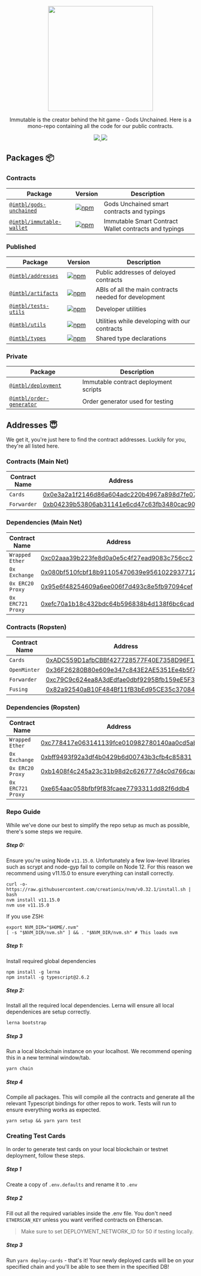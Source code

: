 <p align="center"><img src="https://cdn.dribbble.com/users/1299339/screenshots/7133657/media/837237d447d36581ebd59ec36d30daea.gif" width="280"/></p>

<p align="center">Immutable is the creator behind the hit game - Gods Unchained. Here is a mono-repo containing all the code for our public contracts.</p>

<p align="center">
  <a href="https://solidity.readthedocs.io/en/develop/index.html">
    <img src="https://img.shields.io/badge/SOLIDITY-0.5.11-orange.svg" />
  </a>
  <a href="https://opensource.org/licenses/Apache-2.0">
    <img src="https://img.shields.io/badge/LICENSE-APACHE2.0-3DA639.svg" />
  </a>
</p>

## Packages :package:

### Contracts

|                            Package                             |                                                                Version                                                                |                           Description                           |
| -------------------------------------------------------------- | ------------------------------------------------------------------------------------------------------------------------------------- | --------------------------------------------------------------- |
| [`@imtbl/gods-unchained`](/contracts/gods-unchained)                                     | [![npm](https://img.shields.io/npm/v/@imtbl/gods-unchained.svg)](https://www.npmjs.com/package/@imtbl/gods-unchained)                                                 | Gods Unchained smart contracts and typings       |
| [`@imtbl/immutable-wallet`](/contracts/immutable-wallet)                                   | [![npm](https://img.shields.io/npm/v/@imtbl/immutable-wallet.svg)](https://www.npmjs.com/package/@imtbl/immutable-wallet)                                               | Immutable Smart Contract Wallet contracts and typings                    |

### Published

|                            Package                             |                                                                Version                                                                |                           Description                           |
| -------------------------------------------------------------- | ------------------------------------------------------------------------------------------------------------------------------------- | --------------------------------------------------------------- |
| [`@imtbl/addresses`](/packages/addresses)                                     | [![npm](https://img.shields.io/npm/v/@imtbl/addresses.svg)](https://www.npmjs.com/package/@imtbl/addresses)                                                 | Public addresses of deloyed contracts       |
| [`@imtbl/artifacts`](/packages/artifacts)                                   | [![npm](https://img.shields.io/npm/v/@imtbl/artifacts.svg)](https://www.npmjs.com/package/@imtbl/artifacts)                                               | ABIs of all the main contracts needed for development                    |
| [`@imtbl/tests-utils`](/packages/test-utils)                 | [![npm](https://img.shields.io/npm/v/@imtbl/test-utils.svg)](https://www.npmjs.com/package/@imtbl/test-utils)                 | Developer utilities                                             |
| [`@imtbl/utils`](/packages/utils)                 | [![npm](https://img.shields.io/npm/v/@imtbl/utils.svg)](https://www.npmjs.com/package/@imtbl/test-utils)                 | Utilities while developing with our contracts                                             |
| [`@imtbl/types`](/packages/types)                         | [![npm](https://img.shields.io/npm/v/@imtbl/types.svg)](https://www.npmjs.com/package/@imtbl/types)                         | Shared type declarations                                        |

### Private

|                       Package                        |              Description              |
| ---------------------------------------------------- | ------------------------------------- |
| [`@imtbl/deployment`](/packages/deployment)       | Immutable contract deployment scripts   |
| [`@imtbl/order-generator`](/packages/order-generator)                 | Order generator used for testing |


## Addresses :innocent:

We get it, you're just here to find the contract addresses. Luckily for you, they're all listed here.

### Contracts (Main Net)

| Contract Name | Address |
| ------------- | ------- |
| `Cards` | [0x0e3a2a1f2146d86a604adc220b4967a898d7fe07](https://etherscan.io/address/0x0e3a2a1f2146d86a604adc220b4967a898d7fe07) |
| `Forwarder` | [0xb04239b53806ab31141e6cd47c63fb3480cac908](https://etherscan.io/address/0xb04239b53806ab31141e6cd47c63fb3480cac908) |

### Dependencies  (Main Net)

| Contract Name | Address |
| ------------- | ------- |
| `Wrapped Ether` | [0xc02aaa39b223fe8d0a0e5c4f27ead9083c756cc2](https://etherscan.io/address/0xc02aaa39b223fe8d0a0e5c4f27ead9083c756cc2) |
| `0x Exchange` | [0x080bf510fcbf18b91105470639e9561022937712](https://etherscan.io/address/0x080bf510fcbf18b91105470639e9561022937712) |
| `0x ERC20 Proxy` | [0x95e6f48254609a6ee006f7d493c8e5fb97094cef](https://etherscan.io/address/0x95e6f48254609a6ee006f7d493c8e5fb97094cef) |
| `0x ERC721 Proxy` | [0xefc70a1b18c432bdc64b596838b4d138f6bc6cad](https://etherscan.io/address/0xefc70a1b18c432bdc64b596838b4d138f6bc6cad) |

### Contracts (Ropsten)

| Contract Name | Address |
| ------------- | ------- |
| `Cards` | [0xADC559D1afbCBBf427728577F40E7358D96F1209](https://ropsten.etherscan.io/address/0xADC559D1afbCBBf427728577F40E7358D96F1209) |
| `OpenMinter` | [0x36F26280B80e609e347c843E2AE5351Ee4b5f7eD](https://ropsten.etherscan.io/address/0x36F26280B80e609e347c843E2AE5351Ee4b5f7eD) |
| `Forwarder` | [0xc79C9c624ea8A3dEdfae0dbf9295Bfb159eE5F3b](https://ropsten.etherscan.io/address/0xc79C9c624ea8A3dEdfae0dbf9295Bfb159eE5F3b) |
| `Fusing` | [0x82a92540aB10F484Bf11fB3bEd95CE35c370846E](https://ropsten.etherscan.io/address/0x82a92540aB10F484Bf11fB3bEd95CE35c370846E) |

### Dependencies (Ropsten)

| Contract Name | Address |
| ------------- | ------- |
| `Wrapped Ether` | [0xc778417e063141139fce010982780140aa0cd5ab](https://ropsten.etherscan.io/address/0xc778417e063141139fce010982780140aa0cd5ab) |
| `0x Exchange` | [0xbff9493f92a3df4b0429b6d00743b3cfb4c85831](https://ropsten.etherscan.io/address/0xbff9493f92a3df4b0429b6d00743b3cfb4c85831) |
| `0x ERC20 Proxy`| [0xb1408f4c245a23c31b98d2c626777d4c0d766caa](https://ropsten.etherscan.io/address/0xb1408f4c245a23c31b98d2c626777d4c0d766caa) |
| `0x ERC721 Proxy` | [0xe654aac058bfbf9f83fcaee7793311dd82f6ddb4](https://ropsten.etherscan.io/address/0xe654aac058bfbf9f83fcaee7793311dd82f6ddb4) |


### Repo Guide

While we've done our best to simplify the repo setup as much as possible, there's some steps we require.

##### Step 0:

Ensure you're using Node `v11.15.0`. Unfortunately a few low-level libraries such as scrypt and node-gyp fail to compile on Node 12.
For this reason we recommend using v11.15.0 to ensure everything can install correctly.

```
curl -o- https://raw.githubusercontent.com/creationix/nvm/v0.32.1/install.sh | bash
nvm install v11.15.0
nvm use v11.15.0
```

If you use ZSH:
```
export NVM_DIR="$HOME/.nvm"
[ -s "$NVM_DIR/nvm.sh" ] && . "$NVM_DIR/nvm.sh" # This loads nvm
```

##### Step 1:

Install required global dependencies

```
npm install -g lerna
npm install -g typescript@2.6.2
```

##### Step 2:

Install all the required local dependencies. Lerna will ensure all local dependenices are setup correctly.

```
lerna bootstrap
```

##### Step 3

Run a local blockchain instance on your localhost. We recommend opening this in a new terminal window/tab.

```
yarn chain
```

##### Step 4

Compile all packages. This will compile all the contracts and generate all the relevant Typescript bindings for other repos to work. 
Tests will run to ensure everything works as expected.

```
yarn setup && yarn yarn test
```

### Creating Test Cards

In order to generate test cards on your local blockchain or testnet deployment, follow these steps.

##### Step 1

Create a copy of `.env.defaults` and rename it to `.env`

##### Step 2
Fill out all the required variables inside the .env file. You don't need `ETHERSCAN_KEY` unless you want verified contracts on Etherscan.

> Make sure to set DEPLOYMENT_NETWORK_ID for 50 if testing locally.

##### Step 3

Run `yarn deploy-cards` - that's it!
Your newly deployed cards will be on your specified chain and you'll be able to see them in the specified DB!
